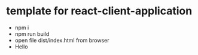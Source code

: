 # template for react-client-application

- npm i
- npm run build
- open file dist/index.html from browser
- Hello
